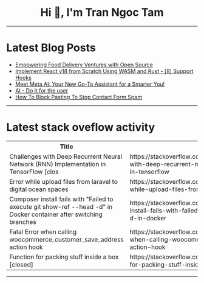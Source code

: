 <h1 align="center">Hi 👋, I'm Tran Ngoc Tam</h1>

---

# Latest Blog Posts 
<!-- BLOG-POST-LIST:START -->
- [Empowering Food Delivery Ventures with Open Source](https://dev.to/veena10/empowering-food-delivery-ventures-with-open-source-pf1)
- [Implement React v18 from Scratch Using WASM and Rust - [8] Support Hooks](https://dev.to/paradeto/implement-react-v18-from-scratch-using-wasm-and-rust-8-support-hooks-16fo)
- [Meet Meta AI: Your New Go-To Assistant for a Smarter You!](https://dev.to/ahmed_onour/meet-meta-ai-your-new-go-to-assistant-for-a-smarter-you-5ao6)
- [AI - Do it for the user](https://dev.to/stacy_cash/ai-do-it-for-the-user-3n7k)
- [How To Block Pasting To Stop Contact Form Spam](https://dev.to/anwaralam6858/how-to-block-pasting-to-stop-contact-form-spam-3fmo)
<!-- BLOG-POST-LIST:END -->

---

# Latest stack oveflow activity
<table>
  <tr><th>Title</th><th>Link</th></tr>
  <!-- STACKOVERFLOW:START --><tr><td>Challenges with Deep Recurrent Neural Network &lpar;RNN&rpar; Implementation in TensorFlow [clos</td><td>https://stackoverflow.com/questions/78388743/challenges-with-deep-recurrent-neural-network-rnn-implementation-in-tensorflow</td></tr><tr><td>Error while upload files from laravel to digital ocean spaces</td><td>https://stackoverflow.com/questions/78388532/error-while-upload-files-from-laravel-to-digital-ocean-spaces</td></tr><tr><td>Composer install fails with &quot;Failed to execute git show-ref --head -d&quot; in Docker container after switching branches</td><td>https://stackoverflow.com/questions/78388492/composer-install-fails-with-failed-to-execute-git-show-ref-head-d-in-docker</td></tr><tr><td>Fatal Error when calling woocommerce_customer_save_address action hook</td><td>https://stackoverflow.com/questions/78388413/fatal-error-when-calling-woocommerce-customer-save-address-action-hook</td></tr><tr><td>Function for packing stuff inside a box [closed]</td><td>https://stackoverflow.com/questions/78388408/function-for-packing-stuff-inside-a-box</td></tr><!-- STACKOVERFLOW:END -->
</table>

---


